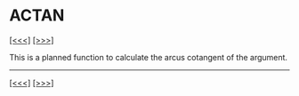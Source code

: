 # ACTAN

[\[\<\<\<\]](ug_25.3.md) [\[\>\>\>\]](ug_25.5.md)

This is a planned function to calculate the arcus cotangent of the
argument.

-----

[\[\<\<\<\]](ug_25.3.md) [\[\>\>\>\]](ug_25.5.md)
